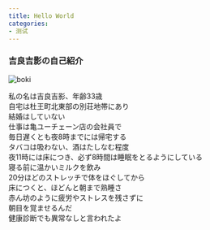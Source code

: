 ```yaml
---
title: Hello World
categories: 
- 测试
---
```


### 吉良吉影の自己紹介

 ![boki](http://pic.17qq.com/img_biaoqing/85329373.jpeg)

私の名は吉良吉影、年齢33歳<br>
自宅は杜王町北東部の別荘地帯にあり<br>
結婚はしていない<br>
仕事は亀ユーチェーン店の会社員で<br>
毎日遅くとも夜8時までには帰宅する<br>
タバコは吸わない、酒はたしなむ程度<br>
夜11時には床につき、必ず8時間は睡眠をとるようにしている<br>
寝る前に温かいミルクを飲み<br>
20分ほどのストレッチで体をほぐしてから<br>
床につくと、ほどんと朝まで熟睡さ<br>
赤ん坊のように疲労やストレスを残さずに<br>
朝目を覚ませるんだ<br>
健康診断でも異常なしと言われたよ<br>



